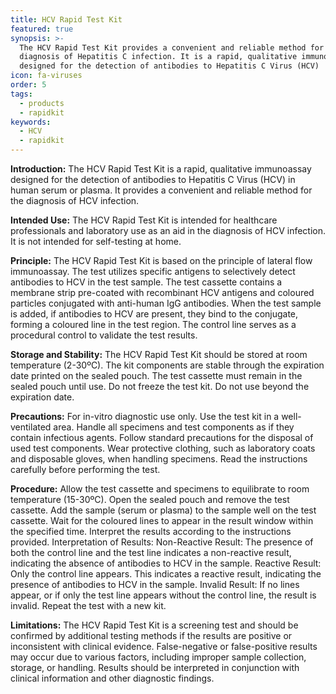 ```yaml
---
title: HCV Rapid Test Kit
featured: true
synopsis: >-
  The HCV Rapid Test Kit provides a convenient and reliable method for the
  diagnosis of Hepatitis C infection. It is a rapid, qualitative immunoassay
  designed for the detection of antibodies to Hepatitis C Virus (HCV)
icon: fa-viruses
order: 5
tags:
  - products
  - rapidkit
keywords:
  - HCV
  - rapidkit
---
```


**Introduction:**
The HCV Rapid Test Kit is a rapid, qualitative immunoassay designed for the detection of antibodies to Hepatitis C Virus (HCV) in human serum or plasma. It provides a convenient and reliable method for the diagnosis of HCV infection.

**Intended Use:**
The HCV Rapid Test Kit is intended for healthcare professionals and laboratory use as an aid in the diagnosis of HCV infection. It is not intended for self-testing at home.

**Principle:**
The HCV Rapid Test Kit is based on the principle of lateral flow immunoassay. The test utilizes specific antigens to selectively detect antibodies to HCV in the test sample. The test cassette contains a membrane strip pre-coated with recombinant HCV antigens and coloured particles conjugated with anti-human IgG antibodies. When the test sample is added, if antibodies to HCV are present, they bind to the conjugate, forming a coloured line in the test region. The control line serves as a procedural control to validate the test results.

**Storage and Stability:**
The HCV Rapid Test Kit should be stored at room temperature (2-30ºC).
The kit components are stable through the expiration date printed on the sealed pouch.
The test cassette must remain in the sealed pouch until use.
Do not freeze the test kit.
Do not use beyond the expiration date.

**Precautions:**
For in-vitro diagnostic use only.
Use the test kit in a well-ventilated area.
Handle all specimens and test components as if they contain infectious agents.
Follow standard precautions for the disposal of used test components.
Wear protective clothing, such as laboratory coats and disposable gloves, when handling specimens.
Read the instructions carefully before performing the test.

**Procedure:**
Allow the test cassette and specimens to equilibrate to room temperature (15-30ºC).
Open the sealed pouch and remove the test cassette.
Add the sample (serum or plasma) to the sample well on the test cassette.
Wait for the coloured lines to appear in the result window within the specified time.
Interpret the results according to the instructions provided.
Interpretation of Results:
Non-Reactive Result: The presence of both the control line and the test line indicates a non-reactive result, indicating the absence of antibodies to HCV in the sample.
Reactive Result: Only the control line appears. This indicates a reactive result, indicating the presence of antibodies to HCV in the sample.
Invalid Result: If no lines appear, or if only the test line appears without the control line, the result is invalid. Repeat the test with a new kit.

**Limitations:**
The HCV Rapid Test Kit is a screening test and should be confirmed by additional testing methods if the results are positive or inconsistent with clinical evidence.
False-negative or false-positive results may occur due to various factors, including improper sample collection, storage, or handling.
Results should be interpreted in conjunction with clinical information and other diagnostic findings.
